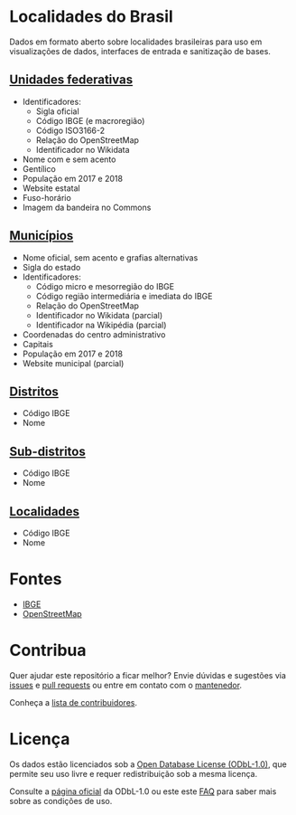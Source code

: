 # Localidades do Brasil

Dados em formato aberto sobre localidades brasileiras para uso em visualizações de dados, interfaces de entrada e sanitização de bases. 

## [Unidades federativas](data/states.csv)

- Identificadores:
  - Sigla oficial
  - Código IBGE (e macroregião)
  - Código ISO3166-2
  - Relação do OpenStreetMap
  - Identificador no Wikidata
- Nome com e sem acento
- Gentílico
- População em 2017 e 2018
- Website estatal
- Fuso-horário
- Imagem da bandeira no Commons

## [Municípios](data/cities.csv)

- Nome oficial, sem acento e grafias alternativas
- Sigla do estado
- Identificadores:
  - Código micro e mesorregião do IBGE
  - Código região intermediária e imediata do IBGE
  - Relação do OpenStreetMap
  - Identificador no Wikidata (parcial)
  - Identificador na Wikipédia (parcial)
- Coordenadas do centro administrativo
- Capitais
- População em 2017 e 2018
- Website municipal (parcial)

## [Distritos](data/districts.csv)

- Código IBGE
- Nome

## [Sub-distritos](data/subdistricts.csv)

- Código IBGE
- Nome

## [Localidades](data/localities.csv)

- Código IBGE
- Nome

# Fontes

* [IBGE](www.ibge.gov.br)
* [OpenStreetMap](https://www.openstreetmap.org/about)

# Contribua

Quer ajudar este repositório a ficar melhor? Envie dúvidas e sugestões via [issues](https://github.com/mapaslivres/localidades/issues/new) e [pull requests](https://help.github.com/articles/creating-a-pull-request/) ou entre em contato com o [mantenedor](https://github.com/vgeorge).

Conheça a [lista de contribuidores](https://github.com/mapaslivres/localidades/graphs/contributors).

# Licença

Os dados estão licenciados sob a [Open Database License (ODbL-1.0)](LICENSE), que permite seu uso livre e requer redistribuição sob a mesma licença.

Consulte a [página oficial](https://opendatacommons.org/licenses/odbl/) da ODbL-1.0 ou este este [FAQ](http://wiki.openstreetmap.org/wiki/Legal_FAQ/CC-BY-SA_Archive#What.27s_this_about_a_licence_change.3F) para saber mais sobre as condições de uso.
